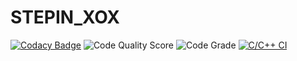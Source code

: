 # STEPIN_XOX
[![Codacy Badge](https://app.codacy.com/project/badge/Grade/6c34e309f03e498d9aeca45e24a2c819)](https://www.codacy.com/gh/purvithask/STEPIN_XOX/dashboard?utm_source=github.com&amp;utm_medium=referral&amp;utm_content=purvithask/STEPIN_XOX&amp;utm_campaign=Badge_Grade)
![Code Quality Score](https://www.code-inspector.com/project/28329/score/svg)
![Code Grade](https://www.code-inspector.com/project/28329/status/svg)
[![C/C++ CI](https://github.com/purvithask/STEPIN_XOX/actions/workflows/c-build.yml/badge.svg)](https://github.com/purvithask/STEPIN_XOX/actions/workflows/c-build.yml)
